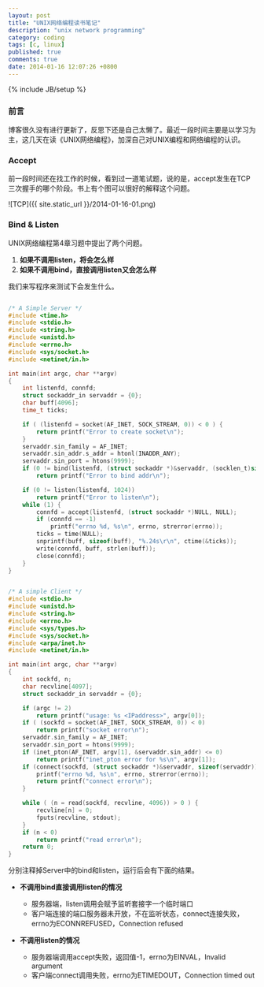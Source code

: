 ```yaml
---
layout: post
title: "UNIX网络编程读书笔记"
description: "unix network programming"
category: coding
tags: [c, linux]
published: true
comments: true
date: 2014-01-16 12:07:26 +0800
---
```

{% include JB/setup %}

### 前言

博客很久没有进行更新了，反思下还是自己太懒了。最近一段时间主要是以学习为主，这几天在读《UNIX网络编程》，加深自己对UNIX编程和网络编程的认识。

### Accept

前一段时间还在找工作的时候，看到过一道笔试题，说的是，accept发生在TCP三次握手的哪个阶段。书上有个图可以很好的解释这个问题。

<!--more-->

![TCP]({{ site.static_url }}/2014-01-16-01.png)

### Bind & Listen

UNIX网络编程第4章习题中提出了两个问题。

1. __如果不调用listen，将会怎么样__
2. __如果不调用bind，直接调用listen又会怎么样__

我们来写程序来测试下会发生什么。

```c

/* A Simple Server */
#include <time.h>
#include <stdio.h>
#include <string.h>
#include <unistd.h>
#include <errno.h>
#include <sys/socket.h>
#include <netinet/in.h>

int main(int argc, char **argv)
{
    int listenfd, connfd;
    struct sockaddr_in servaddr = {0};
    char buff[4096];
    time_t ticks;

    if ( (listenfd = socket(AF_INET, SOCK_STREAM, 0)) < 0 ) {
        return printf("Error to create socket\n");
    }
    servaddr.sin_family = AF_INET;
    servaddr.sin_addr.s_addr = htonl(INADDR_ANY);
    servaddr.sin_port = htons(9999);
    if (0 != bind(listenfd, (struct sockaddr *)&servaddr, (socklen_t)sizeof(servaddr)))
        return printf("Error to bind addr\n");

    if (0 != listen(listenfd, 1024))
        return printf("Error to listen\n");
    while (1) {
        connfd = accept(listenfd, (struct sockaddr *)NULL, NULL);
        if (connfd == -1)
            printf("errno %d, %s\n", errno, strerror(errno));
        ticks = time(NULL);
        snprintf(buff, sizeof(buff), "%.24s\r\n", ctime(&ticks));
        write(connfd, buff, strlen(buff));
        close(connfd);
    }
}
```

```c

/* A simple Client */
#include <stdio.h>
#include <unistd.h>
#include <string.h>
#include <errno.h>
#include <sys/types.h>
#include <sys/socket.h>
#include <arpa/inet.h>
#include <netinet/in.h>

int main(int argc, char **argv)
{
    int sockfd, n;
    char recvline[4097];
    struct sockaddr_in servaddr = {0};

    if (argc != 2)
        return printf("usage: %s <IPaddress>", argv[0]);
    if ( (sockfd = socket(AF_INET, SOCK_STREAM, 0)) < 0)
        return printf("socket error\n");
    servaddr.sin_family = AF_INET;
    servaddr.sin_port = htons(9999);
    if (inet_pton(AF_INET, argv[1], &servaddr.sin_addr) <= 0)
        return printf("inet_pton error for %s\n", argv[1]);
    if (connect(sockfd, (struct sockaddr *)&servaddr, sizeof(servaddr)) < 0) {
        printf("errno %d, %s\n", errno, strerror(errno));
        return printf("connect error\n");
    }

    while ( (n = read(sockfd, recvline, 4096)) > 0 ) {
        recvline[n] = 0;
        fputs(recvline, stdout);
    }
    if (n < 0)
        return printf("read error\n");
    return 0;
}

```

分别注释掉Server中的bind和listen，运行后会有下面的结果。

* __不调用bind直接调用listen的情况__
    * 服务器端，listen调用会赋予监听套接字一个临时端口
    * 客户端连接的端口服务器未开放，不在监听状态，connect连接失败，errno为ECONNREFUSED，Connection refused

* __不调用listen的情况__
    * 服务器端调用accept失败，返回值-1，errno为EINVAL，Invalid argument
    * 客户端connect调用失败，errno为ETIMEDOUT，Connection timed out

